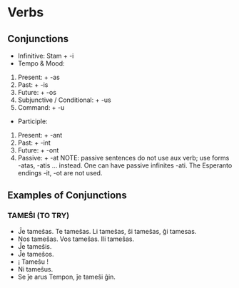 Verbs
=====

Conjunctions
------------

* Infinitive: Stam + -i
* Tempo & Mood: 
1. Present: + -as
1. Past: + -is
1. Future: + -os
1. Subjunctive / Conditional: + -us
1. Command: + -u
* Participle: 
1. Present: + -ant
1. Past: + -int
1. Future: + -ont
1. Passive: + -at NOTE: passive sentences do not use aux verb; use forms -atas, -atis ... instead. One can have passive infinites -ati. The Esperanto endings -it, -ot are not used. 

Examples of Conjunctions
------------------------

### TAMEŜI (TO TRY)

* Ĵe tameŝas. Te tameŝas. Li tameŝas, ŝi tameŝas, ĝi tamesas. 
* Nos tameŝas. Vos tameŝas. Ili tameŝas. 
* Ĵe tameŝis. 
* Ĵe tameŝos. 
* ¡ Tameŝu !
* Ni tameŝus. 
* Se ĵe arus Tempon, ĵe tameŝi ĝin. 
